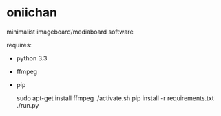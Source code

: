 oniichan
========

minimalist imageboard/mediaboard software 

requires: 

* python 3.3
* ffmpeg
* pip


    sudo apt-get install ffmpeg
    ./activate.sh
    pip install -r requirements.txt
    ./run.py

